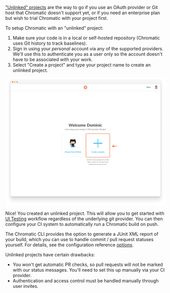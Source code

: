 ["Unlinked" projects](/docs/access#unlinked-projects) are the way to go if you use an OAuth provider or Git host that Chromatic doesn't support yet, or if you need an enterprise plan but wish to trial Chromatic with your project first.

To setup Chromatic with an "unlinked" project:

1. Make sure your code is in a local or self-hosted repository (Chromatic uses Git history to track baselines).
2. Sign in using your _personal_ account via any of the supported providers. We'll use this to authenticate you as a user only so the account doesn't have to be associated with your work.
3. Select "Create a project" and type your project name to create an unlinked project.

![Setup unlinked project](../images/chromatic-setup-unlinked-project.png)

Nice! You created an unlinked project. This will allow you to get started with [UI Testing](/docs) workflow regardless of the underlying git provider. You can then configure your CI system to automatically run a Chromatic build on push.

The Chromatic CLI provides the option to generate a JUnit XML report of your build, which you can use to handle commit / pull request statuses yourself. For details, see the configuration reference [options](/docs/configure#options).

Unlinked projects have certain drawbacks:

- You won't get automatic PR checks, so pull requests will not be marked with our status messages. You'll need to set this up manually via your CI provider.
- Authentication and access control must be handled manually through user invites.
